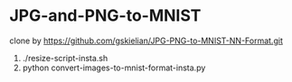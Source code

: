 # JPG-and-PNG-to-MNIST

clone by https://github.com/gskielian/JPG-PNG-to-MNIST-NN-Format.git


1. ./resize-script-insta.sh 
2. python convert-images-to-mnist-format-insta.py
